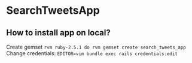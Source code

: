 # SearchTweetsApp
## How to install app on local?
Create gemset
`rvm ruby-2.5.1 do rvm gemset create search_tweets_app`
Change credentials:
`EDITOR=vim bundle exec rails credentials:edit`
